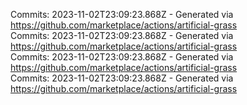 Commits: 2023-11-02T23:09:23.868Z - Generated via https://github.com/marketplace/actions/artificial-grass
<br>
Commits: 2023-11-02T23:09:23.868Z - Generated via https://github.com/marketplace/actions/artificial-grass
<br>
Commits: 2023-11-02T23:09:23.868Z - Generated via https://github.com/marketplace/actions/artificial-grass
<br>
Commits: 2023-11-02T23:09:23.868Z - Generated via https://github.com/marketplace/actions/artificial-grass
<br>
